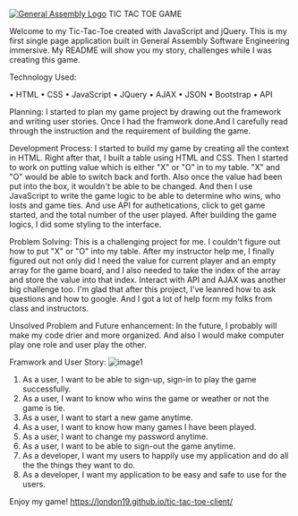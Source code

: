 [![General Assembly Logo](https://camo.githubusercontent.com/1a91b05b8f4d44b5bbfb83abac2b0996d8e26c92/687474703a2f2f692e696d6775722e636f6d2f6b6538555354712e706e67)](https://generalassemb.ly/education/web-development-immersive)
TIC TAC TOE GAME

Welcome to my Tic-Tac-Toe created with JavaScript and jQuery. This is my first single page application built in General Assembly Software Engineering immersive. My README will show you my story, challenges while I was creating this game.

Technology Used:

•	HTML
•	CSS
•	JavaScript
•	JQuery
•	AJAX
•	JSON
•	Bootstrap
•	API

Planning:
I started to plan my game project by drawing out the framework and writing user
stories. Once I had the framwork done.And I carefully read through the
instruction and the requirement of building the game.

Development Process:
I started to build my game by creating all the context in HTML. Right after that,
I built a table using HTML and CSS. Then I started to work on putting value
which is either "X" or "O" in to my table. "X" and "O" would be able to switch
back and forth. Also once the value had been put into the box, it wouldn't be
able to be changed. And then I use JavaScript to write the game logic to be
able to determine who wins, who losts and game ties. And use API for
authetications, click to get game started, and the total number of the user
played. After building the game logics, I did some styling to the interface.

Problem Solving:
This is a challenging project for me. I couldn't figure out how to put "X" or
"O" into my table. After my instructor help me, I finally figured out not only
did I need the value for current player and an empty array for the game board,
and I also needed to take the index of the array and store the value into that
index. Interact with API and AJAX was another big challenge too. I'm glad that
after this project, I've leanred how to ask questions and how to google. And I
got a lot of help form my folks from class and instructors.

Unsolved Problem and Future enhancement:
In the future, I probably will make my code drier and more organized. And also I
would make computer play one role and user play the other.

Framwork and User Story:
![image1](https://media.git.generalassemb.ly/user/19626/files/fc7f9680-61ac-11e9-9903-88b1f9329e93)

1. As a user, I want to be able to sign-up, sign-in to play the game successfully.
2. As a user, I want to know who wins the game or weather or not the game is tie.
3. As a user, I want to start a new game anytime.
4. As a user, I want to know how many games I have been played.
5. As a user, I want to change my password anytime.
6. As a user, I want to be able to sign-out the game anytime.
7. As a developer, I want my users to happily use my application and do all the
the things they want to do.
8. As a developer, I want my application to be easy and safe to use for the users.

Enjoy my game!  https://london19.github.io/tic-tac-toe-client/
